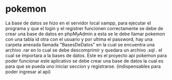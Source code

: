 # pokemon
La base de datos se hizo en el servidor local xampp, 
para ejecutar el programa y que el login y el registrer funcionen correctamente se debe de crear una base de datos en phpMyAdmin a esta se le debe llamar pokemon con una tabla id otra con el usuario y por ultima el password,
hay una carpeta anexada llamada "BasesDeDatos" en la cual se encuentra una archivo .rar en lo cual se debe descomprimir y quedara un archivo .sql .
el cual se importara a la bases de datos. 
Este es el proyecto api pokemon para poder funcionar este aplicativo se debe crear una base de datos la cual es para que se pueda uno iniciar seccion y registrarse.
(indispensables para poder ingresar al api)
